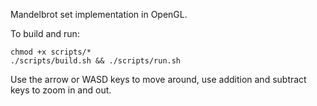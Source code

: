 
Mandelbrot set implementation in OpenGL.

To build and run:

    chmod +x scripts/*
    ./scripts/build.sh && ./scripts/run.sh
   Use the arrow or WASD keys to move around, use addition and subtract keys to zoom in and out. 

